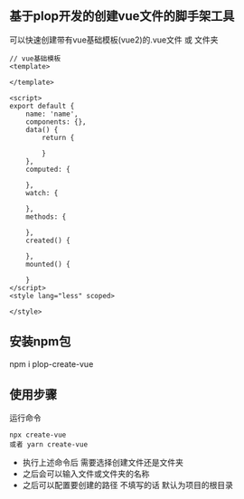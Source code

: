 ## 基于plop开发的创建vue文件的脚手架工具

可以快速创建带有vue基础模板(vue2)的.vue文件 或 文件夹

```
// vue基础模板
<template>
       
</template>

<script>
export default {
    name: 'name',
    components: {},
    data() {
        return {
            
        }
    },
    computed: {
   
    },
    watch: {

    },
    methods: {
        
    },
    created() {
        
    },
    mounted() {

    }
</script>
<style lang="less" scoped>
    
</style>

```

## 安装npm包

npm i plop-create-vue

## 使用步骤

运行命令
```
npx create-vue
或者 yarn create-vue
```

- 执行上述命令后 需要选择创建文件还是文件夹
- 之后会可以输入文件或文件夹的名称
- 之后可以配置要创建的路径 不填写的话 默认为项目的根目录







